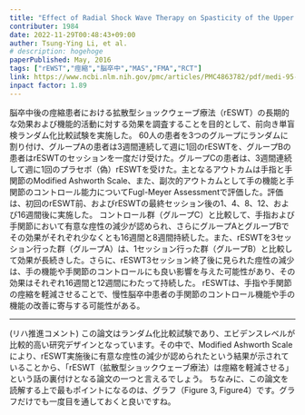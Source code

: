 ```yaml
---
title: "Effect of Radial Shock Wave Therapy on Spasticity of the Upper Limb in Patients With Chronic Stroke"
contributer: 1984
date: 2022-11-29T00:48:43+09:00
auther: Tsung-Ying Li, et al.
# description: hogehoge
paperPublished: May, 2016
tags: ["rEWST","痙縮","脳卒中","MAS","FMA","RCT"]
link: https://www.ncbi.nlm.nih.gov/pmc/articles/PMC4863782/pdf/medi-95-e3544.pdf
inpact factor: 1.89
---
```

脳卒中後の痙縮患者における拡散型ショックウェーブ療法（rESWT）の長期的な効果および機能的活動に対する効果を調査することを目的として、前向き単盲検ランダム化比較試験を実施した。
60人の患者を3つのグループにランダムに割り付け、グループAの患者は3週間連続して週に1回のrESWTを、グループBの患者はrESWTのセッションを一度だけ受けた。グループCの患者は、3週間連続して週に1回のプラセボ（偽）rESWTを受けた。主となるアウトカムは手指と手関節のModified Ashworth Scale、また、副次的アウトカムとして手の機能と手関節のコントロール能力についてFugl-Meyer Assessmentで評価した。評価は、初回のrESWT前、およびrESWTの最終セッション後の1、4、8、12、および16週間後に実施した。
コントロール群（グループC）と比較して、手指および手関節において有意な痙性の減少が認められ、さらにグループAとグループBでその効果がそれぞれ少なくとも16週間と8週間持続した。また、rESWTを3セッション行った群（グループA）は、1セッション行った群（グループB）と比較して効果が長続きした。さらに、rESWT3セッション終了後に見られた痙性の減少は、手の機能や手関節のコントロールにも良い影響を与えた可能性があり、その効果はそれぞれ16週間と12週間にわたって持続した。 rESWTは、手指や手関節の痙縮を軽減させることで、慢性脳卒中患者の手関節のコントロール機能や手の機能の改善に寄与する可能性がある。

---
(リハ推進コメント)
この論文はランダム化比較試験であり、エビデンスレベルが比較的高い研究デザインとなっています。その中で、Modified Ashworth Scaleにより、rESWT実施後に有意な痙性の減少が認められたという結果が示されていることから、「rESWT（拡散型ショックウェーブ療法）は痙縮を軽減させる」という話の裏付けとなる論文の一つと言えるでしょう。
ちなみに、この論文を読解する上で最もポイントになるのは、グラフ（Figure 3, Figure4）です。グラフだけでも一度目を通しておくと良いですね。

